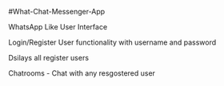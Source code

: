 #What-Chat-Messenger-App

WhatsApp Like User Interface

Login/Register User functionality with username and password

Dsilays all register users

Chatrooms - Chat with any resgostered user


